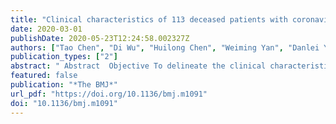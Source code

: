 ```yaml
---
title: "Clinical characteristics of 113 deceased patients with coronavirus disease 2019: retrospective study"
date: 2020-03-01
publishDate: 2020-05-23T12:24:58.002327Z
authors: ["Tao Chen", "Di Wu", "Huilong Chen", "Weiming Yan", "Danlei Yang", "Guang Chen", "Ke Ma", "Dong Xu", "Haijing Yu", "Hongwu Wang", "Tao Wang", "Wei Guo", "Jia Chen", "Chen Ding", "Xiaoping Zhang", "Jiaquan Huang", "Meifang Han", "Shusheng Li", "Xiaoping Luo", "Jianping Zhao", "Qin Ning"]
publication_types: ["2"]
abstract: " Abstract  Objective To delineate the clinical characteristics of patients with coronavirus disease 2019 (covid-19) who died.   Design Retrospective case series.   Setting Tongji Hospital in Wuhan, China.   Participants Among a cohort of 799 patients, 113 who died and 161 who recovered with a diagnosis of covid-19 were analysed. Data were collected until 28 February 2020.   Main outcome measures Clinical characteristics and laboratory findings were obtained from electronic medical records with data collection forms.   Results The median age of deceased patients (68 years) was significantly older than recovered patients (51 years). Male sex was more predominant in deceased patients (83; 73%) than in recovered patients (88; 55%). Chronic hypertension and other cardiovascular comorbidities were more frequent among deceased patients (54 (48%) and 16 (14%)) than recovered patients (39 (24%) and 7 (4%)). Dyspnoea, chest tightness, and disorder of consciousness were more common in deceased patients (70 (62%), 55 (49%), and 25 (22%)) than in recovered patients (50 (31%), 48 (30%), and 1 (1%)). The median time from disease onset to death in deceased patients was 16 (interquartile range 12.0-20.0) days. Leukocytosis was present in 56 (50%) patients who died and 6 (4%) who recovered, and lymphopenia was present in 103 (91%) and 76 (47%) respectively. Concentrations of alanine aminotransferase, aspartate aminotransferase, creatinine, creatine kinase, lactate dehydrogenase, cardiac troponin I, N-terminal pro-brain natriuretic peptide, and D-dimer were markedly higher in deceased patients than in recovered patients. Common complications observed more frequently in deceased patients included acute respiratory distress syndrome (113; 100%), type I respiratory failure (18/35; 51%), sepsis (113; 100%), acute cardiac injury (72/94; 77%), heart failure (41/83; 49%), alkalosis (14/35; 40%), hyperkalaemia (42; 37%), acute kidney injury (28; 25%), and hypoxic encephalopathy (23; 20%). Patients with cardiovascular comorbidity were more likely to develop cardiac complications. Regardless of history of cardiovascular disease, acute cardiac injury and heart failure were more common in deceased patients.   Conclusion Severe acute respiratory syndrome coronavirus 2 infection can cause both pulmonary and systemic inflammation, leading to multi-organ dysfunction in patients at high risk. Acute respiratory distress syndrome and respiratory failure, sepsis, acute cardiac injury, and heart failure were the most common critical complications during exacerbation of covid-19.  "
featured: false
publication: "*The BMJ*"
url_pdf: "https://doi.org/10.1136/bmj.m1091"
doi: "10.1136/bmj.m1091"
---
```


